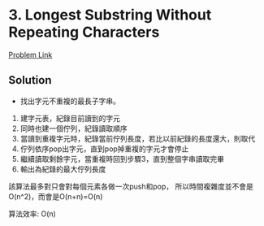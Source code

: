 # 3. Longest Substring Without Repeating Characters

[Problem Link](https://leetcode.com/problems/longest-substring-without-repeating-characters/)

## Solution

* 找出字元不重複的最長子字串。

1. 建字元表，紀錄目前讀到的字元
2. 同時也建一個佇列，紀錄讀取順序
3. 當讀到重複字元時，紀錄當前佇列長度，若比以前紀錄的長度還大，則取代
4. 佇列依序pop出字元，直到pop掉重複的字元才會停止
5. 繼續讀取剩餘字元，當重複時回到步驟3，直到整個字串讀取完畢
6. 輸出為紀錄的最大佇列長度

該算法最多對只會對每個元素各做一次push和pop，
所以時間複雜度並不會是O(n^2)，而會是O(n+n)=O(n)

算法效率: O(n)<br>
